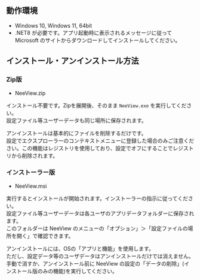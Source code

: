 ## 動作環境

  * Windows 10, Windows 11, 64bit
  * .NET8 が必要です。アプリ起動時に表示されるメッセージに従って Microsoft のサイトからダウンロードしてインストールしてください。

## インストール・アンインストール方法

### Zip版

  * NeeView<VERSION/>.zip

  インストール不要です。Zipを展開後、そのまま `NeeView.exe` を実行してください。  
  設定ファイル等ユーザーデータも同じ場所に保存されます。  

  アンインストールは基本的にファイルを削除するだけです。  
  設定でエクスプローラーのコンテキストメニューに登録した場合のみご注意ください。この機能はレジストリを使用しており、設定でオフにすることでレジストリから削除されます。

### インストーラー版

  * NeeView<VERSION/>.msi

  実行するとインストールが開始されます。インストーラーの指示に従ってください。  
  設定ファイル等ユーザーデータは各ユーザのアプリデータフォルダーに保存されます。  
  このフォルダーは NeeView のメニューの「オプション」＞「設定ファイルの場所を開く」で確認できます。  
  
  アンインストールには、OSの「アプリと機能」を使用します。  
  ただし、設定データ等のユーザデータはアンインストールだけでは消えません。
  手動で消すか、アンインストール前に NeeView の設定の「データの削除」(インストール版のみの機能)を実行してください。
